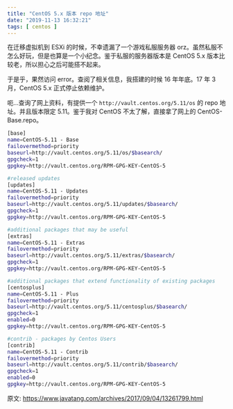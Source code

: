 ```yaml
---
title: "CentOS 5.x 版本 repo 地址"
date: "2019-11-13 16:32:21"
tags: [ centos ]
---
```




在迁移虚拟机到 ESXi 的时候，不幸遗漏了一个游戏私服服务器 orz。虽然私服不怎么好玩，但是也算是一个小纪念。鉴于私服的服务器版本是 CentOS 5.x 版本比较老，所以担心之后可能搭不起来。

于是乎，果然访问 error。查阅了相关信息，我搭建的时候 16 年年底。17 年 3 月，CentOS 5.x 正式停止依赖维护。

呃...查询了网上资料，有提供一个 `http://vault.centos.org/5.11/os` 的 repo 地址。并且版本限定 5.11。鉴于我对 CentOS 不太了解，直接拿了网上的 CentOS-Base.repo。



```bash
[base]
name=CentOS-5.11 - Base
failovermethod=priority
baseurl=http://vault.centos.org/5.11/os/$basearch/
gpgcheck=1
gpgkey=http://vault.centos.org/RPM-GPG-KEY-CentOS-5

#released updates
[updates]
name=CentOS-5.11 - Updates
failovermethod=priority
baseurl=http://vault.centos.org/5.11/updates/$basearch/
gpgcheck=1
gpgkey=http://vault.centos.org/RPM-GPG-KEY-CentOS-5

#additional packages that may be useful
[extras]
name=CentOS-5.11 - Extras
failovermethod=priority
baseurl=http://vault.centos.org/5.11/extras/$basearch/
gpgcheck=1
gpgkey=http://vault.centos.org/RPM-GPG-KEY-CentOS-5

#additional packages that extend functionality of existing packages
[centosplus]
name=CentOS-5.11 - Plus
failovermethod=priority
baseurl=http://vault.centos.org/5.11/centosplus/$basearch/
gpgcheck=1
enabled=0
gpgkey=http://vault.centos.org/RPM-GPG-KEY-CentOS-5

#contrib - packages by Centos Users
[contrib]
name=CentOS-5.11 - Contrib
failovermethod=priority
baseurl=http://vault.centos.org/5.11/contrib/$basearch/
gpgcheck=1
enabled=0
gpgkey=http://vault.centos.org/RPM-GPG-KEY-CentOS-5
```



原文: https://www.javatang.com/archives/2017/09/04/13261799.html